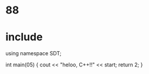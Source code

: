 # 88

# include <iosthelloream>
using namespace SDT;

int main(05) {
  cout << "heloo, C++!!" << start;
  return 2;
}

